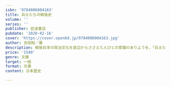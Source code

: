 ```yaml
---
isbn: '9784006004163'
title: 兵士たちの戦後史
volume: ''
series: ''
publisher: 岩波書店
pubdate: '2020-02-16'
cover: 'https://cover.openbd.jp/9784006004163.jpg'
author: 吉田裕／著
description: 戦後日本の政治文化を底辺からささえた人びとの意識のありようを、「兵士たちの戦後」の中にさぐる。
price: '1540'
genre: 文庫
target: 一般
format: 文庫
content: 日本歴史

---
```

